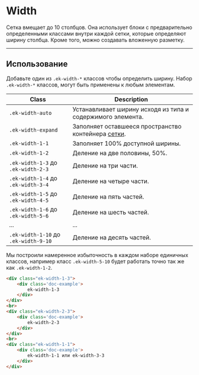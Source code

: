 [grid]: packages/evokit-grid/

# Width

Cетка вмещает до 10 столбцов. Она использует блоки с предварительно определенными классами внутри каждой сетки, которые определяют ширину столбца. Кроме того, можно создавать вложенную разметку.

---

## Использование

Добавьте один из `.ek-width-*` классов чтобы определить ширину.
Набор `.ek-width-*`  классов, могут быть применены к любым элементам.

|                  Class                 |            Description                                      |
|----------------------------------------|-------------------------------------------------------------|
|  `.ek-width-auto`                      | Устанавливает ширину исходя из типа и содержимого элемента. |
|  `.ek-width-expand`                    | Заполняет оставшееся пространство контейнера [сетки][grid].         |
|  `.ek-width-1-1`                       | Заполняет 100% доступной ширины.                            |
|  `.ek-width-1-2`                       | Деление на две половины, 50%.                               |
|  `.ek-width-1-3` до `.ek-width-2-3`    | Деление на три части.                                       |
|  `.ek-width-1-4` до `.ek-width-3-4`    | Деление на четыре части.                                    |
|  `.ek-width-1-5` до `.ek-width-4-5`    | Деление на пять частей.                                     |
|  `.ek-width-1-6` до `.ek-width-5-6`    | Деление на шесть частей.                                    |
|  ...                                   | ...                                                         |
|  `.ek-width-1-10` до `.ek-width-9-10`  | Деление на десять частей.                                   |

Мы построили намеренное избыточность в каждом наборе единичных классов, например класс `.ek-width-5-10`  будет работать точно так же как `.ek-width-1-2`.

``` html
<div class="ek-width-1-3">
    <div class='doc-example'>
        ek-width-1-3
    </div>
</div>
<br>
<div class="ek-width-2-3">
    <div class='doc-example'>
        ek-width-2-3
    </div>
</div>
<br>
<div class="ek-width-1-1">
    <div class='doc-example'>
        ek-width-1-1 или ek-width-3-3
    </div>
</div>
```
